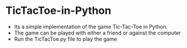 # TicTacToe-in-Python
- Its a simple implementation of the game Tic-Tac-Toe in Python. 
- The game can be played with either a friend or against the computer
- Run the TicTacToe.py file to play the game
